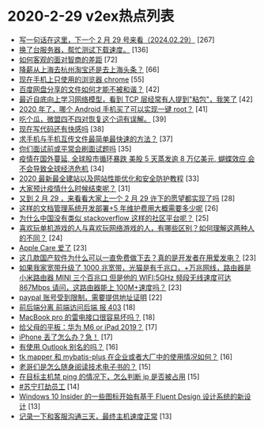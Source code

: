 # 2020-2-29 v2ex热点列表

+ [写一句话在这里，下一个 2 月 29 号来看（2024.02.29）](https://www.v2ex.com/t/648548#reply267) [267]
+ [换了台服务器，帮忙测试下载速度。](https://www.v2ex.com/t/648600#reply136) [136]
+ [如何客观的面对智商的差距](https://www.v2ex.com/t/648549#reply72) [72]
+ [降薪从上海去杭州淘宝还是去上海头条？](https://www.v2ex.com/t/648568#reply66) [66]
+ [现在手机上只使用的浏览器 chrome](https://www.v2ex.com/t/648510#reply55) [55]
+ [百度网盘分享的文件如何才能不被和谐？](https://www.v2ex.com/t/648515#reply42) [42]
+ [最近自底向上学习网络模型，看到 TCP 层经常有人提到"粘包"，我笑了](https://www.v2ex.com/t/648625#reply42) [42]
+ [2020 年了，哪个 Android 手机买了可以实现一键 root？](https://www.v2ex.com/t/648617#reply41) [41]
+ [吃个瓜，微盟四不四对恢复这个词有误解。](https://www.v2ex.com/t/648635#reply39) [39]
+ [现在写代码还有快感吗](https://www.v2ex.com/t/648613#reply38) [38]
+ [求手机与手机互传文件最简单最快速的方法？](https://www.v2ex.com/t/648539#reply37) [37]
+ [你们面试前或平常会刷面试题吗](https://www.v2ex.com/t/648501#reply35) [35]
+ [疫情在国外蔓延, 全球股市循环暴跌 美股 5 天蒸发逾 8 万亿美元, 蝴蝶效应,会不会导致全球经济危机](https://www.v2ex.com/t/648535#reply34) [34]
+ [2020 最新最全建站以及网站性能优化和安全防护教程](https://www.v2ex.com/t/648564#reply33) [33]
+ [大家预计疫情什么时候结束呢？](https://www.v2ex.com/t/648648#reply31) [31]
+ [又到 2 月 29 ，来看看大家上一个 2 月 29 许下的愿望都实现了吗](https://www.v2ex.com/t/648541#reply28) [28]
+ [这样的文档管理系统开发部署+5 年维护费用大概需要多少呢](https://www.v2ex.com/t/648630#reply26) [26]
+ [为什么中国没有类似 stackoverflow 这样的社区平台呢？](https://www.v2ex.com/t/648542#reply25) [25]
+ [喜欢玩单机游戏的人与喜欢玩网络游戏的人，有哪些区别？如何理解这两种人的不同？](https://www.v2ex.com/t/648557#reply24) [24]
+ [Apple Care 爱了](https://www.v2ex.com/t/648579#reply23) [23]
+ [这几款国产软件为什么可以一直免费做下去？真的是开发者在用爱发电？](https://www.v2ex.com/t/648628#reply23) [23]
+ [如果我家宽带升级了 1000 兆宽带，光猫是有千兆口，+万兆网线，路由器是小米路由器 MINI 三个百兆口 但是他的 WIFI:5GHz 频段无线速度可达 867Mbps 请问，这路由器能上 100M+速度吗？](https://www.v2ex.com/t/648639#reply23) [23]
+ [paypal 账号受到限制，需要提供地址证明](https://www.v2ex.com/t/648554#reply22) [22]
+ [前后端分离 前端访问后端 报 403](https://www.v2ex.com/t/648525#reply18) [18]
+ [MacBook pro 的雷电接口很容易坏吗？](https://www.v2ex.com/t/648544#reply18) [18]
+ [给父母的平板：华为 M6 or iPad 2019？](https://www.v2ex.com/t/648531#reply17) [17]
+ [iPhone 丢了怎么办？急！](https://www.v2ex.com/t/648662#reply17) [17]
+ [有使用 Outlook 别名的吗？](https://www.v2ex.com/t/648511#reply16) [16]
+ [tk mapper 和 mybatis-plus 在企业或者大厂中的使用情况如何？](https://www.v2ex.com/t/648555#reply16) [16]
+ [老哥们是怎么随身阅读技术电子书的？](https://www.v2ex.com/t/648516#reply15) [15]
+ [在目标主机禁 ping 的情况下，怎么判断 ip 是否被占用](https://www.v2ex.com/t/648629#reply15) [15]
+ [#苏宁打劫员工](https://www.v2ex.com/t/648520#reply14) [14]
+ [Windows 10 Insider 的一些图标开始有基于 Fluent Design 设计系统的新设计](https://www.v2ex.com/t/648500#reply13) [13]
+ [记录一下和客服沟通三天，最终主机速度正常](https://www.v2ex.com/t/648676#reply13) [13]
